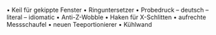 • Keil für gekippte Fenster
• Ringuntersetzer
• Probedruck
 – deutsch
 – literal
 – idiomatic
• Anti-Z-Wobble
• Haken für X-Schlitten
• aufrechte Messschaufel
• neuen Teeportionierer
• Kühlwand
